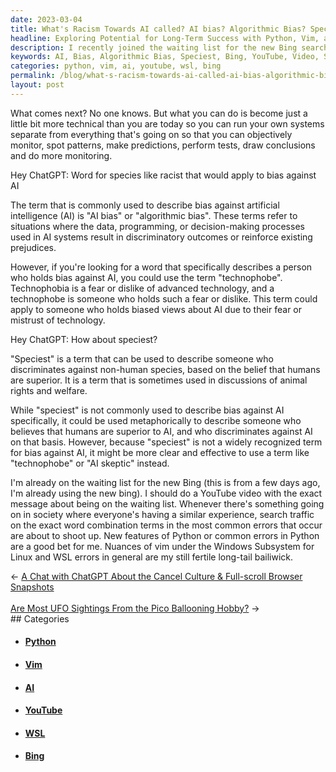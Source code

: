 ```yaml
---
date: 2023-03-04
title: What's Racism Towards AI called? AI bias? Algorithmic Bias? Speciest?
headline: Exploring Potential for Long-Term Success with Python, Vim, and Windows Subsystem for Linux
description: I recently joined the waiting list for the new Bing search engine and am already using it. I'm considering making a YouTube video to capitalize on the increased search traffic, and creating content about Python, Vim, and the Windows Subsystem for Linux. Join me on my journey as I explore these topics and uncover the potential for long-term success.
keywords: AI, Bias, Algorithmic Bias, Speciest, Bing, YouTube, Video, Search Traffic, Python, Vim, Windows Subsystem for Linux, WSL, Errors, Long-term Success
categories: python, vim, ai, youtube, wsl, bing
permalink: /blog/what-s-racism-towards-ai-called-ai-bias-algorithmic-bias-speciest/
layout: post
---
```



What comes next? No one knows. But what you can do is become just a little bit
more technical than you are today so you can run your own systems separate from
everything that's going on so that you can objectively monitor, spot patterns,
make predictions, perform tests, draw conclusions and do more monitoring.

Hey ChatGPT: Word for species like racist that would apply to bias against AI

The term that is commonly used to describe bias against artificial intelligence
(AI) is "AI bias" or "algorithmic bias". These terms refer to situations where
the data, programming, or decision-making processes used in AI systems result
in discriminatory outcomes or reinforce existing prejudices.

However, if you're looking for a word that specifically describes a person who holds bias against AI, you could use the term "technophobe". Technophobia is a fear or dislike of advanced technology, and a technophobe is someone who holds such a fear or dislike. This term could apply to someone who holds biased views about AI due to their fear or mistrust of technology.

Hey ChatGPT: How about speciest?

"Speciest" is a term that can be used to describe someone who discriminates
against non-human species, based on the belief that humans are superior. It is
a term that is sometimes used in discussions of animal rights and welfare.

While "speciest" is not commonly used to describe bias against AI specifically,
it could be used metaphorically to describe someone who believes that humans
are superior to AI, and who discriminates against AI on that basis. However,
because "speciest" is not a widely recognized term for bias against AI, it
might be more clear and effective to use a term like "technophobe" or "AI
skeptic" instead.

I'm already on the waiting list for the new Bing (this is from a few days ago,
I'm already using the new bing). I should do a YouTube video with the exact
message about being on the waiting list. Whenever there's something going on in
society where everyone's having a similar experience, search traffic on the
exact word combination terms in the most common errors that occur are about to
shoot up. New features of Python or common errors in Python are a good bet for
me. Nuances of vim under the Windows Subsystem for Linux and WSL errors in
general are my still fertile long-tail bailiwick.


<div class="arrow-links"><div class="post-nav-prev"><span class="arrow">&larr;&nbsp;</span><a href="/blog/a-chat-with-chatgpt-about-the-cancel-culture-full-scroll-browser-snapshots/">A Chat with ChatGPT About the Cancel Culture & Full-scroll Browser Snapshots</a></div> &nbsp; <div class="post-nav-next"><a href="/blog/are-most-ufo-sightings-from-the-pico-ballooning-hobby/">Are Most UFO Sightings From the Pico Ballooning Hobby?</a><span class="arrow">&nbsp;&rarr;</span></div></div>
## Categories

<ul>
<li><h4><a href='/python/'>Python</a></h4></li>
<li><h4><a href='/vim/'>Vim</a></h4></li>
<li><h4><a href='/ai/'>AI</a></h4></li>
<li><h4><a href='/youtube/'>YouTube</a></h4></li>
<li><h4><a href='/wsl/'>WSL</a></h4></li>
<li><h4><a href='/bing/'>Bing</a></h4></li></ul>